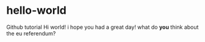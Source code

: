 # hello-world
Github tutorial
 Hi world!
 i hope you had a great day!
 what do __you__ think about the eu referendum?
